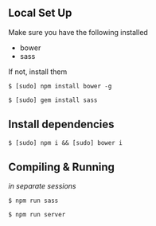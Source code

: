 ## Local Set Up
Make sure you have the following installed

* bower
* sass

If not, install them

`$ [sudo] npm install bower -g`

`$ [sudo] gem install sass`


## Install dependencies
`$ [sudo] npm i && [sudo] bower i`


## Compiling & Running

*in separate sessions*

`$ npm run sass`

`$ npm run server`